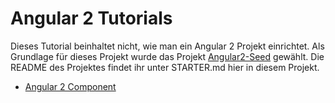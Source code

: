 # Angular 2 Tutorials

Dieses Tutorial beinhaltet nicht, wie man ein Angular 2 Projekt einrichtet. Als Grundlage für dieses Projekt wurde das Projekt [Angular2-Seed](https://github.com/angular/angular2-seed) gewählt. Die README des Projektes findet ihr unter STARTER.md hier in diesem Projekt.

* [Angular 2 Component](https://github.com/ElliDy/angular2-tutorial/blob/master/AngularComponent.md)
